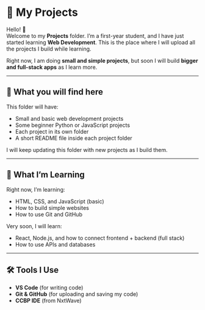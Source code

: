 # 📁 My Projects

Hello! 👋  
Welcome to my **Projects** folder. I’m a first-year student, and I have just started learning **Web Development**. This is the place where I will upload all the projects I build while learning.

Right now, I am doing **small and simple projects**, but soon I will build **bigger and full-stack apps** as I learn more.

---

## 📌 What you will find here

This folder will have:
- Small and basic web development projects
- Some beginner Python or JavaScript projects
- Each project in its own folder
- A short README file inside each project folder

I will keep updating this folder with new projects as I build them.

---

## 🧠 What I’m Learning

Right now, I’m learning:
- HTML, CSS, and JavaScript (basic)
- How to build simple websites
- How to use Git and GitHub

Very soon, I will learn:
- React, Node.js, and how to connect frontend + backend (full stack)
- How to use APIs and databases

---

## 🛠 Tools I Use

- **VS Code** (for writing code)
- **Git & GitHub** (for uploading and saving my code)
- **CCBP IDE** (from NxtWave)
